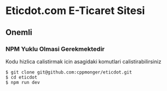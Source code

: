 # Eticdot.com E-Ticaret Sitesi

## Onemli

### NPM Yuklu Olmasi Gerekmektedir

Kodu hizlica calistirmak icin asagidaki komutlari calistirabilirsiniz

```
$ git clone git@github.com:cppmonger/eticdot.git
$ cd eticdot
$ npm run dev
```
